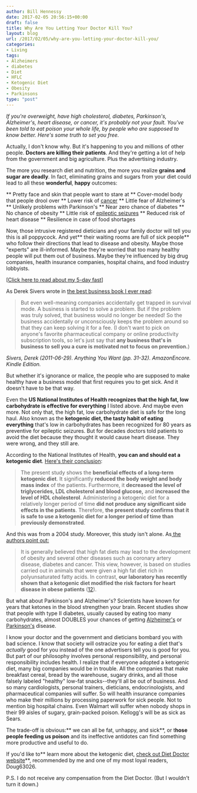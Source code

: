 ```yaml
---
author: Bill Hennessy
date: 2017-02-05 20:56:15+00:00
draft: false
title: Why Are You Letting Your Doctor Kill You?
layout: blog
url: /2017/02/05/why-are-you-letting-your-doctor-kill-you/
categories:
- Living
tags:
- Alzheimers
- diabetes
- Diet
- HFLC
- Ketogenic Diet
- Obesity
- Parkinsons
type: "post"
---
```


_If you're overweight, have high cholesterol, diabetes, Parkinson's, Alzheimer's, heart disease, or cancer, it's probably not your fault. You've been told to eat poison your whole life, by people who are supposed to know better. Here's some truth to set you free._

Actually, I don't know why. But it's happening to you and millions of other people. **Doctors are killing their patients**. And they're getting a lot of help from the government and big agriculture. Plus the advertising industry.

The more you research diet and nutrition, the more you realize **grains and sugar are deadly**. In fact, eliminating grains and sugars from your diet could lead to all these **wonderful**, **happy** outcomes:




** Pretty face and skin that people want to stare at
** Cover-model body that people drool over
** Lower risk of [cancer](https://thequantifiedbody.net/water-fasts-as-a-potential-tactic-to-beat-cancer/)
** Little fear of Alzheimer's
** Unlikely problems with Parkinson's
** Near zero chance of diabetes
** No chance of obesity
** Little risk of [epileptic seizures](https://www.drperlmutter.com/new-study-validates-ketogenic-diet-epilepsy-treatment-adults/)
** Reduced risk of heart disease
** Resilience in case of food shortages


Now, those intrusive registered dieticians and your family doctor will tell you this is all poppycock. And yet** their waiting rooms are full of sick people** who follow their directions that lead to disease and obesity. Maybe those "experts" are ill-informed. Maybe they're worried that too many healthy people will put them out of business. Maybe they're influenced by big drug companies, health insurance companies, hospital chains, and food industry lobbyists.

[[Click here to read about my 5-day fast](https://hennessysview.com/2017/01/29/how-to-hold-your-breath-for-3-minutes/)]

As Derek Sivers wrote in [the best business book I ever read](https://amzn.to/2l8mDFF):



> But even well-meaning companies accidentally get trapped in survival mode. A business is started to solve a problem. But if the problem was truly solved, that business would no longer be needed! So the business accidentally or unconsciously keeps the problem around so that they can keep solving it for a fee. (I don't want to pick on anyone's favorite pharmaceutical company or online productivity subscription tools, so let's just say that **any business that's in business to sell you a cure is motivated not to focus on prevention.**)



_Sivers, Derek (2011-06-29). Anything You Want (pp. 31-32). AmazonEncore. Kindle Edition._

But whether it's ignorance or malice, the people who are supposed to make healthy have a business model that first requires you to get sick. And it doesn't have to be that way.

Even the **US National Institutes of Health recognizes that the high fat, low carbohydrate is effective for everything** I listed above. And maybe even more. Not only that, the high fat, low carbohydrate diet is safe for the long haul. Also known as the **ketogenic diet, the tasty habit of eating everything** that's low in carbohydrates has been recognized for 80 years as preventive for epileptic seizures. But for decades doctors told patients to avoid the diet because they thought it would cause heart disease. They were wrong, and they still are.

According to the National Institutes of Health, **you can and should eat a ketogenic diet**. [Here's their conclusion](https://www.ncbi.nlm.nih.gov/pmc/articles/PMC2716748/):



> The present study shows the **beneficial effects of a long-term ketogenic diet**. It significantly **reduced the body weight and body mass index** of the patients. Furthermore, it **decreased the level of triglycerides, LDL cholesterol and blood glucose,** and **increased the level of HDL cholesterol**. Administering a ketogenic diet for a relatively longer period of time **did not produce any significant side effects in the patients**. Therefore, **the present study confirms that it is safe to use a ketogenic diet for a longer period of time than previously demonstrated**.



And this was from a 2004 study. Moreover, this study isn't alone. As[ the authors point out:](https://www.ncbi.nlm.nih.gov/pmc/articles/PMC2716748/)



> It is generally believed that high fat diets may lead to the development of obesity and several other diseases such as coronary artery disease, diabetes and cancer. This view, however, is based on studies carried out in animals that were given a high fat diet rich in polyunsaturated fatty acids. In contrast, **our laboratory has recently shown that a ketogenic diet modified the risk factors for heart disease in obese patients** ([12](https://www.ncbi.nlm.nih.gov/pmc/articles/PMC2716748/#b12-ecc09200)).



But what about Parkinson's and Alzheimer's? Scientists have known for years that ketones in the blood strengthen your brain. Recent studies show that people with type II diabetes, usually caused by eating too many carbohydrates, almost DOUBLES your chances of getting [Alzheimer's](https://www.ncbi.nlm.nih.gov/pmc/articles/PMC4265876/) or [Parkinson's](https://care.diabetesjournals.org/content/30/4/842) disease.

I know your doctor and the government and dieticians bombard you with bad science. I know that society will ostracize you for eating a diet that's _actually_ good for you instead of the one advertisers tell you is good for you. But part of our philosophy involves personal responsibility, and personal responsibility includes health. I realize that if everyone adopted a ketogenic diet, many big companies would be in trouble. All the companies that make breakfast cereal, bread by the warehouse, sugary drinks, and all those falsely labeled "healthy" low-fat snacks--they'll all be out of business. And so many cardiologists, personal trainers, dieticians, endocrinologists, and pharmaceutical companies will suffer. So will health insurance companies who make their millions by processing paperwork for sick people. Not to mention big hospital chains. Even Walmart will suffer when nobody shops in their 99 aisles of sugary, grain-packed poison. Kellogg's will be as sick as Sears.

The trade-off is obvious:** we can all be fat, unhappy, and sick**, or t**hose people feeding us poison** and its ineffective antidotes can find something more productive and useful to do.

If you'd like to** learn more about the ketogenic diet, [check out Diet Doctor website](https://www.dietdoctor.com/)**, recommended by me and one of my most loyal readers, Doug63026.

P.S. I do not receive any compensation from the Diet Doctor. (But I wouldn't turn it down.)
